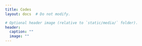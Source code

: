 ```yaml
---
title: Codes
layout: docs  # Do not modify.

# Optional header image (relative to `static/media/` folder).
header:
  caption: ""
  image: ""
---
```

